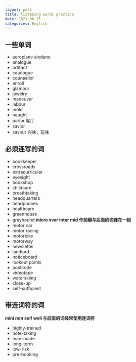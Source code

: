 ```yaml
---
layout: post
title: listening words practice
date: 2021-06-15
categories: English
---
```

## 一些单词
- aeroplane airplane
- analogue 
- artifact
- catalogue 
- counsellor 
- enroll
- glamour
- jewelry
- maneuver
- labour
- mold
- naught 
- parlor 客厅
- savior 
- savour 兴味，玩味
## 必须连写的词
- bookkeeper
- crossroads
- extracurricular
- eyesight
- bookshop
- childcare
- breathtaking
- headquarters
- headphones
- healthcare
- greenhouse
- greyhound
**micro over inter mid 作前缀与后面的词连在一起**
- motor car
- motor racing
- motorbike
- motorway
- newsletter
- landlord
- noticeboard
- lookout points
- postcode
- videotape
- waterskiing
- close-up
- self-sufficient
## 带连词符的词
**mini non self well 与后面的词经常使用连词符**
- highly-trained
- note-taking
- man-made
- long-term
- low-risk
- pre-booking





